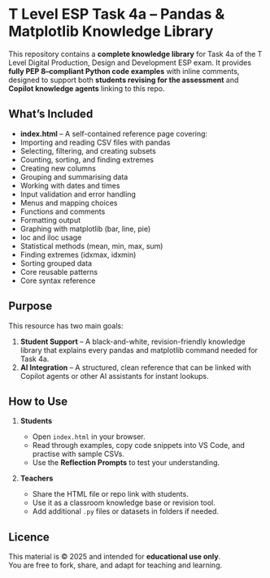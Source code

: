 # T Level ESP Task 4a – Pandas & Matplotlib Knowledge Library

This repository contains a **complete knowledge library** for Task 4a of the T Level Digital Production, Design and Development ESP exam. It provides **fully PEP 8–compliant Python code examples** with inline comments, designed to support both **students revising for the assessment** and **Copilot knowledge agents** linking to this repo.  

## What’s Included
- **index.html** – A self-contained reference page covering:
- Importing and reading CSV files with pandas  
- Selecting, filtering, and creating subsets  
- Counting, sorting, and finding extremes  
- Creating new columns  
- Grouping and summarising data  
- Working with dates and times  
- Input validation and error handling  
- Menus and mapping choices  
- Functions and comments  
- Formatting output  
- Graphing with matplotlib (bar, line, pie)  
- loc and iloc usage  
- Statistical methods (mean, min, max, sum)  
- Finding extremes (idxmax, idxmin)  
- Sorting grouped data  
- Core reusable patterns  
- Core syntax reference  

## Purpose
This resource has two main goals:
1. **Student Support** – A black-and-white, revision-friendly knowledge library that explains every pandas and matplotlib command needed for Task 4a.  
2. **AI Integration** – A structured, clean reference that can be linked with Copilot agents or other AI assistants for instant lookups.  

## How to Use
1. **Students**  
   - Open `index.html` in your browser.  
   - Read through examples, copy code snippets into VS Code, and practise with sample CSVs.  
   - Use the **Reflection Prompts** to test your understanding.  

2. **Teachers**  
   - Share the HTML file or repo link with students.  
   - Use it as a classroom knowledge base or revision tool.  
   - Add additional `.py` files or datasets in folders if needed.  

## Licence
This material is © 2025 and intended for **educational use only**.  
You are free to fork, share, and adapt for teaching and learning.  

